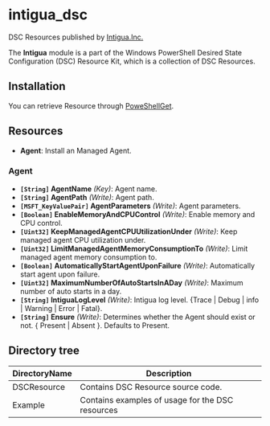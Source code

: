 # intigua_dsc

DSC Resources published  by [Intigua.Inc.](http://www.intigua.com)

The **Intigua** module is a part of the Windows PowerShell Desired State Configuration (DSC) Resource Kit, which is a collection of DSC Resources.

## Installation

You can retrieve Resource through [PoweShellGet](https://www.powershellgallery.com/packages/Intigua).

## Resources

- **Agent**: Install an Managed Agent.

### Agent
- **`[String]` AgentName** _(Key)_: Agent name.
- **`[String]` AgentPath** _(Write)_: Agent path.
- **`[MSFT_KeyValuePair]` AgentParameters** _(Write)_: Agent parameters.
- **`[Boolean]` EnableMemoryAndCPUControl** _(Write)_: Enable memory and CPU control.
- **`[Uint32]` KeepManagedAgentCPUUtilizationUnder** _(Write)_: Keep managed agent CPU utilization under.
- **`[Uint32]` LimitManagedAgentMemoryConsumptionTo** _(Write)_: Limit managed agent memory consumption to.
- **`[Boolean]` AutomaticallyStartAgentUponFailure** _(Write)_: Automatically start agent upon failure.
- **`[Uint32]` MaximumNumberOfAutoStartsInADay** _(Write)_: Maximum number of auto starts in a day.
- **`[String]` IntiguaLogLevel** _(Write)_: Intigua log level. {Trace | Debug | info | Warning | Error | Fatal}.
- **`[String]` Ensure** _(Write)_: Determines whether the Agent should exist or not. { Present | Absent }. Defaults to Present.


## Directory tree

DirectoryName | Description
----|----
DSCResource | Contains DSC Resource source code.
Example | Contains examples of usage for the DSC resources
